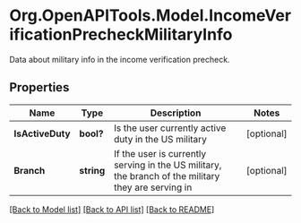 # Org.OpenAPITools.Model.IncomeVerificationPrecheckMilitaryInfo
Data about military info in the income verification precheck.

## Properties

Name | Type | Description | Notes
------------ | ------------- | ------------- | -------------
**IsActiveDuty** | **bool?** | Is the user currently active duty in the US military | [optional] 
**Branch** | **string** | If the user is currently serving in the US military, the branch of the military they are serving in | [optional] 

[[Back to Model list]](../README.md#documentation-for-models) [[Back to API list]](../README.md#documentation-for-api-endpoints) [[Back to README]](../README.md)

